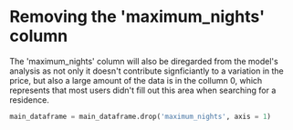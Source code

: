 # Removing the 'maximum_nights' column

The 'maximum_nights' column will also be diregarded from the model's analysis as not only it doesn't contribute signficiantly to a variation in the price, but also a large amount of the data is in the collumn 0, which represents that most users didn't fill out this area when searching for a residence.

```python
main_dataframe = main_dataframe.drop('maximum_nights', axis = 1)
```
